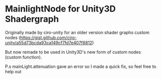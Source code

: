 # MainlightNode for Unity3D Shadergraph

Originally made by ciro-unity for an older version shader graphs custom nodes 
(https://gist.github.com/ciro-unity/a55d73bcda93ca149cf7fd7e407f8812)

But now remade to be used in Unity3D's new form of custom nodes (custom function).


P.s mainLight.attenuation gave an error so I made a quick fix, so feel free to help out
